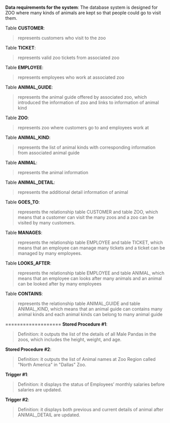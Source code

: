 **Data requirements for the system**:
The database system is designed for ZOO where many kinds of animals are kept so that people
could go to visit them. 

Table **CUSTOMER**: 
  > represents customers who visit to the zoo

Table **TICKET**: 
  > represents valid zoo tickets from associated zoo

Table **EMPLOYEE**: 
  > represents employees who work at associated zoo

Table **ANIMAL_GUIDE**: 
  > represents the animal guide offered by associated zoo, which introduced the information of zoo and 
  links to information of animal kind

Table **ZOO**: 
  > represents zoo where customers go to and employees work at

Table **ANIMAL_KIND**: 
  > represents the list of animal kinds with corresponding information from associated animal guide

Table **ANIMAL**: 
  > represents the animal information

Table **ANIMAL_DETAIL**: 
  > represents the additional detail information of animal

Table **GOES_TO**: 
  > represents the relationship table CUSTOMER and table ZOO, which means that a customer can visit the 
  many zoos and a zoo can be visited by many customers.

Table **MANAGES**: 
  > represents the relationship table EMPLOYEE and table TICKET, which means that an employee can manage 
  many tickets and a ticket can be managed by many employees.

Table **LOOKS_AFTER**: 
  > represents the relationship table EMPLOYEE and table ANIMAL, which means that an employee can looks 
  after many animals and an animal can be looked after by many employees

Table **CONTAINS**: 
  > represents the relationship table ANIMAL_GUIDE and table ANIMAL_KIND, which means that an animal guide 
  can contains many animal kinds and each animal kinds can belong to many animal guide
  
===================
**Stored Procedure #1**:
  > Definition: it outputs the list of the details of all Male Pandas in the zoos, which includes the height, weight, and age.

**Stored Procedure #2**:
  > Definition: it outputs the list of Animal names at Zoo Region called "North America" in "Dallas" Zoo.

**Trigger #1**:
  > Definition: it displays the status of Employees’ monthly salaries before salaries are updated.

**Trigger #2**:
  > Definition: it displays both previous and current details of animal after ANIMAL_DETAIL are updated.

